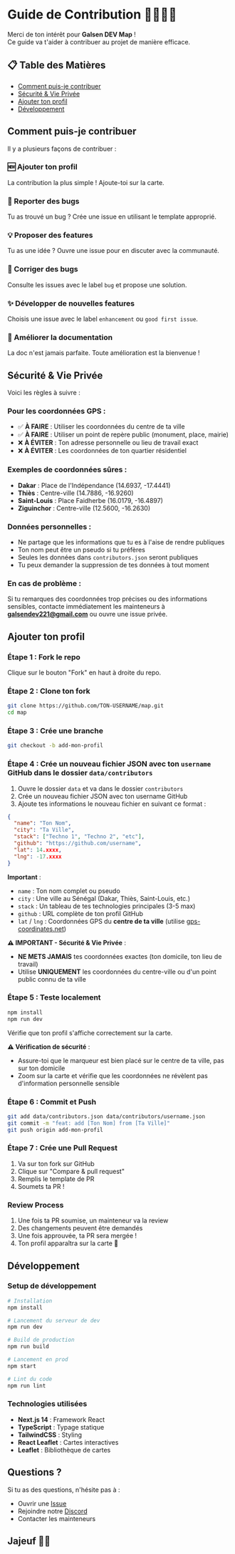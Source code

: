 # Guide de Contribution 🫱🏾‍🫲🏾

Merci de ton intérêt pour **Galsen DEV Map** !  
Ce guide va t'aider à contribuer au projet de manière efficace.

## 📋 Table des Matières

- [Comment puis-je contribuer](#comment-puis-je-contribuer)
- [Sécurité & Vie Privée](#sécurité--vie-privée)
- [Ajouter ton profil](#ajouter-ton-profil)
- [Développement](#développement)

## Comment puis-je contribuer

Il y a plusieurs façons de contribuer :

### 🆕 Ajouter ton profil

La contribution la plus simple ! Ajoute-toi sur la carte.

### 🐛 Reporter des bugs

Tu as trouvé un bug ? Crée une issue en utilisant le template approprié.

### 💡 Proposer des features

Tu as une idée ? Ouvre une issue pour en discuter avec la communauté.

### 🔧 Corriger des bugs

Consulte les issues avec le label `bug` et propose une solution.

### ✨ Développer de nouvelles features

Choisis une issue avec le label `enhancement` ou `good first issue`.

### 📖 Améliorer la documentation

La doc n'est jamais parfaite. Toute amélioration est la bienvenue !

## Sécurité & Vie Privée

Voici les règles à suivre :

### Pour les coordonnées GPS :

- ✅ **À FAIRE** : Utiliser les coordonnées du centre de ta ville
- ✅ **À FAIRE** : Utiliser un point de repère public (monument, place, mairie)
- ❌ **À ÉVITER** : Ton adresse personnelle ou lieu de travail exact
- ❌ **À ÉVITER** : Les coordonnées de ton quartier résidentiel

### Exemples de coordonnées sûres :

- **Dakar** : Place de l'Indépendance (14.6937, -17.4441)
- **Thiès** : Centre-ville (14.7886, -16.9260)
- **Saint-Louis** : Place Faidherbe (16.0179, -16.4897)
- **Ziguinchor** : Centre-ville (12.5600, -16.2630)

### Données personnelles :

- Ne partage que les informations que tu es à l'aise de rendre publiques
- Ton nom peut être un pseudo si tu préfères
- Seules les données dans `contributors.json` seront publiques
- Tu peux demander la suppression de tes données à tout moment

### En cas de problème :

Si tu remarques des coordonnées trop précises ou des informations sensibles, contacte immédiatement les mainteneurs à **galsendev221@gmail.com** ou ouvre une issue privée.

## Ajouter ton profil

### Étape 1 : Fork le repo

Clique sur le bouton "Fork" en haut à droite du repo.

### Étape 2 : Clone ton fork

```bash
git clone https://github.com/TON-USERNAME/map.git
cd map
```

### Étape 3 : Crée une branche

```bash
git checkout -b add-mon-profil
```

### Étape 4 : Crée un nouveau fichier JSON avec ton `username` GitHub dans le dossier `data/contributors`

1. Ouvre le dossier `data` et va dans le dossier `contributors`
2. Crée un nouveau fichier JSON avec ton username GitHub
3. Ajoute tes informations le nouveau fichier en suivant ce format :

```json
{
  "name": "Ton Nom",
  "city": "Ta Ville",
  "stack": ["Techno 1", "Techno 2", "etc"],
  "github": "https://github.com/username",
  "lat": 14.xxxx,
  "lng": -17.xxxx
}
```

**Important** :

- `name` : Ton nom complet ou pseudo
- `city` : Une ville au Sénégal (Dakar, Thiès, Saint-Louis, etc.)
- `stack` : Un tableau de tes technologies principales (3-5 max)
- `github` : URL complète de ton profil GitHub
- `lat` / `lng` : Coordonnées GPS du **centre de ta ville** (utilise [gps-coordinates.net](https://www.gps-coordinates.net))

**⚠️ IMPORTANT - Sécurité & Vie Privée** :

- **NE METS JAMAIS** tes coordonnées exactes (ton domicile, ton lieu de travail)
- Utilise **UNIQUEMENT** les coordonnées du centre-ville ou d'un point public connu de ta ville

### Étape 5 : Teste localement

```bash
npm install
npm run dev
```

Vérifie que ton profil s'affiche correctement sur la carte.

**⚠️ Vérification de sécurité** :

- Assure-toi que le marqueur est bien placé sur le centre de ta ville, pas sur ton domicile
- Zoom sur la carte et vérifie que les coordonnées ne révèlent pas d'information personnelle sensible

### Étape 6 : Commit et Push

```bash
git add data/contributors.json data/contributors/username.json
git commit -m "feat: add [Ton Nom] from [Ta Ville]"
git push origin add-mon-profil
```

### Étape 7 : Crée une Pull Request

1. Va sur ton fork sur GitHub
2. Clique sur "Compare & pull request"
3. Remplis le template de PR
4. Soumets ta PR !

### Review Process

1. Une fois ta PR soumise, un mainteneur va la review
2. Des changements peuvent être demandés
3. Une fois approuvée, ta PR sera mergée !
4. Ton profil apparaîtra sur la carte 🎉

## Développement

### Setup de développement

```bash
# Installation
npm install

# Lancement du serveur de dev
npm run dev

# Build de production
npm run build

# Lancement en prod
npm start

# Lint du code
npm run lint
```

### Technologies utilisées

- **Next.js 14** : Framework React
- **TypeScript** : Typage statique
- **TailwindCSS** : Styling
- **React Leaflet** : Cartes interactives
- **Leaflet** : Bibliothèque de cartes

## Questions ?

Si tu as des questions, n'hésite pas à :

- Ouvrir une [Issue](https://github.com/GalsenDev221/map/issues)
- Rejoindre notre [Discord](https://discord.gg/CKZcKqf)
- Contacter les mainteneurs

## Jajeuf 👏🏾
